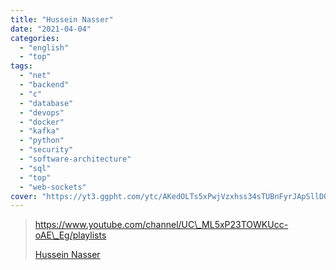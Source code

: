 ```yaml
---
title: "Hussein Nasser"
date: "2021-04-04"
categories:
  - "english"
  - "top"
tags:
  - "net"
  - "backend"
  - "c"
  - "database"
  - "devops"
  - "docker"
  - "kafka"
  - "python"
  - "security"
  - "software-architecture"
  - "sql"
  - "top"
  - "web-sockets"
cover: "https://yt3.ggpht.com/ytc/AKedOLTs5xPwjVzxhss34sTUBnFyrJApSllD0pa3oQaOhw=s88-c-k-c0x00ffffff-no-rj"
---
```


> https://www.youtube.com/channel/UC\_ML5xP23TOWKUcc-oAE\_Eg/playlists
>
> [Hussein Nasser ](https://www.youtube.com/channel/UC_ML5xP23TOWKUcc-oAE_Eg/playlists)
